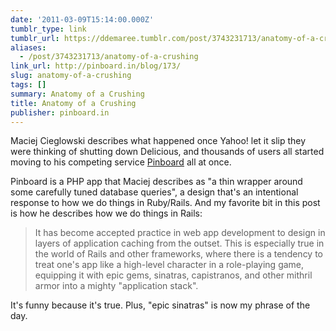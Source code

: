 ```yaml
---
date: '2011-03-09T15:14:00.000Z'
tumblr_type: link
tumblr_url: https://ddemaree.tumblr.com/post/3743231713/anatomy-of-a-crushing
aliases:
  - /post/3743231713/anatomy-of-a-crushing
link_url: http://pinboard.in/blog/173/
slug: anatomy-of-a-crushing
tags: []
summary: Anatomy of a Crushing
title: Anatomy of a Crushing
publisher: pinboard.in
---
```


Maciej Cieglowski describes what happened once Yahoo! let it slip they were thinking of shutting down Delicious, and thousands of users all started moving to his competing service [Pinboard](http://pinboard.in) all at once.

Pinboard is a PHP app that Maciej describes as "a thin wrapper around some carefully tuned database queries", a design that's an intentional response to how we do things in Ruby/Rails. And my favorite bit in this post is how he describes how we do things in Rails:

> It has become accepted practice in web app development to design in layers of application caching from the outset. This is especially true in the world of Rails and other frameworks, where there is a tendency to treat one's app like a high-level character in a role-playing game, equipping it with epic gems, sinatras, capistranos, and other mithril armor into a mighty "application stack".

It's funny because it's true. Plus, "epic sinatras" is now my phrase of the day.
